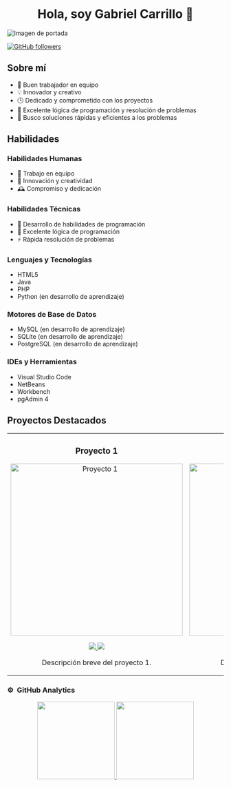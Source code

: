<div align="center">
  <h1 align="center">Hola, soy Gabriel Carrillo 👋</h1>
</div>
<img src="[URL de tu imagen de portada]" alt="Imagen de portada">

[![GitHub followers](https://img.shields.io/github/followers/GabrielCarrilloF?style=social)](https://github.com/GabrielCarrillof)

## Sobre mí

- 💼 Buen trabajador en equipo
- 💡 Innovador y creativo
- 🕒 Dedicado y comprometido con los proyectos
- 🧠 Excelente lógica de programación y resolución de problemas
- 🚀 Busco soluciones rápidas y eficientes a los problemas

## Habilidades

### Habilidades Humanas

- 🤝 Trabajo en equipo
- 🧩 Innovación y creatividad
- 🕰 Compromiso y dedicación

### Habilidades Técnicas

- 🔧 Desarrollo de habilidades de programación
- 🧠 Excelente lógica de programación
- ⚡ Rápida resolución de problemas

### Lenguajes y Tecnologías

- HTML5
- Java
- PHP
- Python (en desarrollo de aprendizaje)

### Motores de Base de Datos

- MySQL (en desarrollo de aprendizaje)
- SQLite (en desarrollo de aprendizaje)
- PostgreSQL (en desarrollo de aprendizaje)

### IDEs y Herramientas

- Visual Studio Code
- NetBeans
- Workbench
- pgAdmin 4

## Proyectos Destacados

<table>
<tr>
<td width="50%">
<h3 align="center">Proyecto 1</h3>
<div align="center">
<a href="[URL del proyecto 1]" target="_blank"><img src="[URL de la imagen del proyecto 1]" width="400" alt="Proyecto 1"></a>
<p>
<a href="[URL del repositorio del proyecto 1]" target="_blank">
<img src="https://img.shields.io/badge/CÓDIGO-ff9?style=for-the-badge&logo=github&logoColor=black">
</a>
<a href="[URL del video del proyecto 1]" target="_blank">
<img src="https://img.shields.io/badge/-Youtube-green?style=for-the-badge&color=fbfc40">
</a>
</p>
<p>Descripción breve del proyecto 1.</p>
</div>
</td>

<td width="50%">
<h3 align="center">Proyecto 2</h3>
<div align="center">
<a href="[URL del proyecto 2]" target="_blank"><img src="[URL de la imagen del proyecto 2]" width="400" alt="Proyecto 2"></a>
<p>
<a href="[URL del repositorio del proyecto 2]" target="_blank">
<img src="https://img.shields.io/badge/CÓDIGO-80ffaa?style=for-the-badge&logo=github&logoColor=black">
</a>
<a href="[URL del video del proyecto 2]" target="_blank">
<img src="https://img.shields.io/badge/-Youtube-green?style=for-the-badge&color=3fFD7f">
</a>
</p>
<p>Descripción breve del proyecto 2.</p>
</div>
</td>
</tr>
</table>

### ⚙️ &nbsp;GitHub Analytics

<p align="center"> <a href="https://github.com/GabrielCarrilloF"> <img height="180em" src="https://github-readme-stats-eight-theta.vercel.app/api?username=GabrielCarrilloF&show_icons=true&theme=algolia&include_all_commits=true&count_private=true"/> <img height="180em" src="https://github-readme-stats-eight-theta.vercel.app/api/top-langs/?username=GabrielCarrilloF&layout=compact&langs_count=8&theme=algolia"/> </a> </p>
